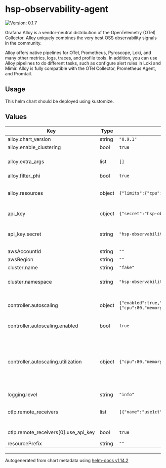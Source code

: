 # hsp-observability-agent

![Version: 0.1.7](https://img.shields.io/badge/Version-0.1.7-informational?style=flat-square)

Grafana Alloy is a vendor-neutral distribution of the OpenTelemetry (OTel) Collector.
Alloy uniquely combines the very best OSS observability signals in the community.

Alloy offers native pipelines for OTel, Prometheus, Pyroscope, Loki, and many other metrics, logs, traces, and profile tools.
In addition, you can use Alloy pipelines to do different tasks, such as configure alert rules in Loki and Mimir.
Alloy is fully compatible with the OTel Collector, Prometheus Agent, and Promtail.

## Usage

This helm chart should be deployed using kustomize.

## Values

| Key | Type | Default | Description |
|-----|------|---------|-------------|
| alloy.chart_version | string | `"0.9.1"` |  |
| alloy.enable_clustering | bool | `true` |  |
| alloy.extra_args | list | `[]` | Additional arguments to be passed to Alloy |
| alloy.filter_phi | bool | `true` |  |
| alloy.resources | object | `{"limits":{"cpu":"500m","memory":"1Gi"},"requests":{"cpu":"100m","memory":"512Mi"}}` | Resources configured for Alloy (CPU/Memory) |
| api_key | object | `{"secret":"hsp-observability"}` | API key for OTLP authn |
| api_key.secret | string | `"hsp-observability"` | Secret containing a `key` field with your API key |
| awsAccountId | string | `""` |  |
| awsRegion | string | `""` |  |
| cluster.name | string | `"fake"` | Cluster Name |
| cluster.namespace | string | `"hsp-observability"` | Namespace in which to deploy manifests |
| controller.autoscaling | object | `{"enabled":true,"max_replicas":6,"min_replicas":1,"scaledownwindow":300,"scaleupwindow":10,"utilization":{"cpu":80,"memory":80}}` | Configure Horizontal Pod Autoscaler(HPA) for Alloy |
| controller.autoscaling.enabled | bool | `true` | Enable/disable autoscaling |
| controller.autoscaling.utilization | object | `{"cpu":80,"memory":80}` | Criteria for autoscaling - CPU or Memory. By default it uses 80% memory utilization as the trigger to autoscale |
| logging.level | string | `"info"` |  |
| otlp.remote_receivers | list | `[{"name":"use1ct","url":"http://otlp-gateway.obs-us-east-ct.hsp.philips.com","use_api_key":true}]` | OTLP endpoints to forward logs, metrics and traces to |
| otlp.remote_receivers[0].use_api_key | bool | `true` | Use API key for authn |
| resourcePrefix | string | `""` |  |

----------------------------------------------
Autogenerated from chart metadata using [helm-docs v1.14.2](https://github.com/norwoodj/helm-docs/releases/v1.14.2)

